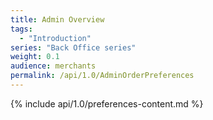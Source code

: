```yaml
---
title: Admin Overview
tags:
  - "Introduction"
series: "Back Office series"
weight: 0.1
audience: merchants
permalink: /api/1.0/AdminOrderPreferences
---
```

{% include api/1.0/preferences-content.md %}

